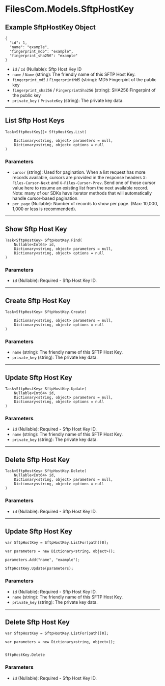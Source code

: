 # FilesCom.Models.SftpHostKey

## Example SftpHostKey Object

```
{
  "id": 1,
  "name": "example",
  "fingerprint_md5": "example",
  "fingerprint_sha256": "example"
}
```

* `id` / `Id`  (Nullable<Int64>): Sftp Host Key ID
* `name` / `Name`  (string): The friendly name of this SFTP Host Key.
* `fingerprint_md5` / `FingerprintMd5`  (string): MD5 Fingerpint of the public key
* `fingerprint_sha256` / `FingerprintSha256`  (string): SHA256 Fingerpint of the public key
* `private_key` / `PrivateKey`  (string): The private key data.


---

## List Sftp Host Keys

```
Task<SftpHostKey[]> SftpHostKey.List(
    
    Dictionary<string, object> parameters = null,
    Dictionary<string, object> options = null
)
```

### Parameters

* `cursor` (string): Used for pagination.  When a list request has more records available, cursors are provided in the response headers `X-Files-Cursor-Next` and `X-Files-Cursor-Prev`.  Send one of those cursor value here to resume an existing list from the next available record.  Note: many of our SDKs have iterator methods that will automatically handle cursor-based pagination.
* `per_page` (Nullable<Int64>): Number of records to show per page.  (Max: 10,000, 1,000 or less is recommended).


---

## Show Sftp Host Key

```
Task<SftpHostKey> SftpHostKey.Find(
    Nullable<Int64> id, 
    Dictionary<string, object> parameters = null,
    Dictionary<string, object> options = null
)
```

### Parameters

* `id` (Nullable<Int64>): Required - Sftp Host Key ID.


---

## Create Sftp Host Key

```
Task<SftpHostKey> SftpHostKey.Create(
    
    Dictionary<string, object> parameters = null,
    Dictionary<string, object> options = null
)
```

### Parameters

* `name` (string): The friendly name of this SFTP Host Key.
* `private_key` (string): The private key data.


---

## Update Sftp Host Key

```
Task<SftpHostKey> SftpHostKey.Update(
    Nullable<Int64> id, 
    Dictionary<string, object> parameters = null,
    Dictionary<string, object> options = null
)
```

### Parameters

* `id` (Nullable<Int64>): Required - Sftp Host Key ID.
* `name` (string): The friendly name of this SFTP Host Key.
* `private_key` (string): The private key data.


---

## Delete Sftp Host Key

```
Task<SftpHostKey> SftpHostKey.Delete(
    Nullable<Int64> id, 
    Dictionary<string, object> parameters = null,
    Dictionary<string, object> options = null
)
```

### Parameters

* `id` (Nullable<Int64>): Required - Sftp Host Key ID.


---

## Update Sftp Host Key

```
var SftpHostKey = SftpHostKey.ListFor(path)[0];

var parameters = new Dictionary<string, object>();

parameters.Add("name", "example");

SftpHostKey.Update(parameters);
```

### Parameters

* `id` (Nullable<Int64>): Required - Sftp Host Key ID.
* `name` (string): The friendly name of this SFTP Host Key.
* `private_key` (string): The private key data.


---

## Delete Sftp Host Key

```
var SftpHostKey = SftpHostKey.ListFor(path)[0];

var parameters = new Dictionary<string, object>();


SftpHostKey.Delete
```

### Parameters

* `id` (Nullable<Int64>): Required - Sftp Host Key ID.
